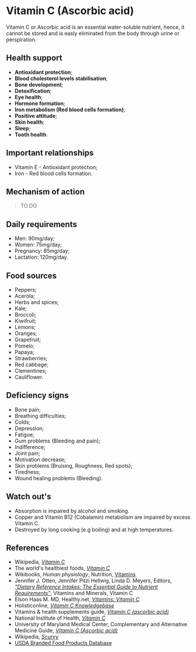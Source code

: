 # Vitamin C (Ascorbic acid)
Vitamin C or Ascorbic acid is an essential water-soluble nutrient, hence, it cannot be stored and is easly eliminated from the body through urine or perspiration.

## Health support
- __Antioxidant protection__;
- __Blood cholesterol levels stabilisation__;
- __Bone development__;
- __Detoxification__;
- __Eye health__;
- __Hormone formation__;
- __Iron metabolism (Red blood cells formation)__;
- __Positive attitude__;
- __Skin health__;
- __Sleep__;
- __Tooth health__.

## Important relationships
- Vitamin E - Antioxidant protection;
- Iron - Red blood cells formation.

## Mechanism of action
> TO DO

## Daily requirements
- Men: 90mg/day;
- Women: 75mg/day;
- Pregnancy: 85mg/day;
- Lactation: 120mg/day.

## Food sources
- Peppers;
- Acerola;
- Herbs and spices;
- Kale;
- Broccoli;
- Kiwifruit;
- Lemons;
- Oranges;
- Grapefruit;
- Pomelo;
- Papaya;
- Strawberries;
- Red cabbage;
- Clementines;
- Cauliflower.

## Deficiency signs
- Bone pain;
- Breathing difficulties;
- Colds;
- Depression;
- Fatigue;
- Gum problems (Bleeding and pain);
- Indifference;
- Joint pain;
- Motivation decrease;
- Skin problems (Bruising, Roughness, Red spots);
- Tiredness;
- Wound healing problems (Bleeding).

## Watch out's
- Absorption is impaired by alcohol and smoking.
- Copper and Vitamin B12 (Cobalamin) metabolism are impaired by excess Vitamin C.
- Destroyed by long cooking (e.g boiling) and at high temperatures.

## References
- Wikipedia, [_Vitamin C_](https://en.wikipedia.org/wiki/Vitamin_C)
- The world's healthiest foods, [_Vitamin C_](http://www.whfoods.com/genpage.php?tname=nutrient&dbid=109)
- Wikibooks, _Human physiology_, Nutrition, [Vitamins](https://en.Wikibooks.org/wiki/Human_Physiology/Nutrition#Vitamins)
- Jennifer J. Otten, Jennifer Pitzi Hellwig, Linda D. Meyers, Editors, [_"Dietary Reference Intakes: The Essential Guide to Nutrient Requirements"_](https://www.amazon.com/Dietary-Reference-Intakes-Essential-Requirements/dp/0309157420), Vitamins and Minerals, Vitamin C
- Elson Haas M. MD, Healthy.net, [_Vitamins: Vitamin C_](https://www.healthy.net/Health/Article/Vitamin_C/2134)
- Holisticonline, [_Vitamin C Knowledgebase_](http://1stholistic.com/Nutrition/vkb/kb_vit_c.htm)
- Vitamins & health supplements guide, [_Vitamin C (ascorbic acid)_](http://www.vitamins-supplements.org/vitamin-C.php)
- National Institute of Health, [_Vitamin C_](https://ods.od.nih.gov/factsheets/VitaminC-HealthProfessional/)
- University of Maryland Medical Center, Complementary and Alternative Medicine Guide, [_Vitamin C (Ascorbic acid)_](http://umm.edu/health/medical/altmed/supplement/vitamin-c-ascorbic-acid)
- Wikipedia, [_Scurvy_](https://en.wikipedia.org/wiki/Scurvy#Signs_and_symptoms)
- [USDA Branded Food Products Database](https://ndb.nal.usda.gov/ndb/nutrients/report/nutrientsfrm?max=1000&offset=0&totCount=0&nutrient1=401&nutrient2=&nutrient3=&subset=0&sort=c&measureby=g)